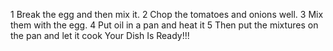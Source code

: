 1 Break the egg and then mix it.
2 Chop the tomatoes and onions well.
3 Mix them with the egg.
4 Put oil in a pan and heat it
5 Then put the mixtures on the pan and let it cook
Your Dish Is Ready!!!